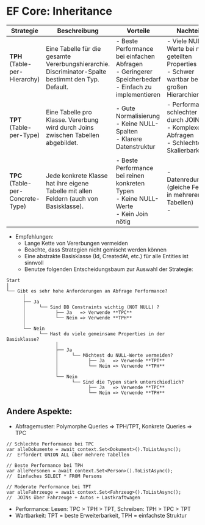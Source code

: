 ﻿# EF Core: Inheritance

| Strategie                         | Beschreibung                                                                              | Vorteile                                                                                                 | Nachteile                                                                                                                       |
| --------------------------------- | ----------------------------------------------------------------------------------------- | -------------------------------------------------------------------------------------------------------- | ------------------------------------------------------------------------------------------------------------------------------- |
| **TPH** (Table-per-Hierarchy)     | Eine Tabelle für die gesamte Vererbungshierarchie. Discriminator-Spalte bestimmt den Typ. Default.  | - Beste Performance bei einfachen Abfragen<br>- Geringerer Speicherbedarf<br>- Einfach zu implementieren | - Viele NULL-Werte bei nicht geteilten Properties<br>- Schwer wartbar bei großen Hierarchien                                    |
| **TPT** (Table-per-Type)          | Eine Tabelle pro Klasse. Vererbung wird durch Joins zwischen Tabellen abgebildet.         | - Gute Normalisierung<br>- Keine NULL-Spalten<br>- Klarere Datenstruktur                                 | - Performance schlechter durch JOINs<br>- Komplexere Abfragen<br>- Schlechtere Skalierbarkeit                                   |
| **TPC** (Table-per-Concrete-Type) | Jede konkrete Klasse hat ihre eigene Tabelle mit allen Feldern (auch von Basisklasse).    | - Beste Performance bei reinen konkreten Typen<br>- Keine NULL-Werte<br>- Kein Join nötig                | - Datenredundanz (gleiche Felder in mehreren Tabellen)<br>-                                                                     |

- Empfehlungen:
  - Lange Kette von Vererbungen vermeiden
  - Beachte, dass Strategien nicht gemischt werden können
  - Eine abstrakte Basisklasse (Id, CreatedAt, etc.) für alle Entities ist sinnvoll
  - Benutze folgenden Entscheidungsbaum zur Auswahl der Strategie: 

```
Start
│
└── Gibt es sehr hohe Anforderungen an Abfrage Performance?
      │
      ├── Ja
      │     └── Sind DB Constraints wichtig (NOT NULL) ?
      │           ├── Ja   => Verwende **TPC**
      │           └── Nein => Verwende **TPH**
      │
      └── Nein
            └── Hast du viele gemeinsame Properties in der Basisklasse?
                  │
                  ├── Ja
                  │     └── Möchtest du NULL-Werte vermeiden?
                  │           ├── Ja   => Verwende **TPT**
                  │           └── Nein => Verwende **TPH**
                  │
                  └── Nein
                        └── Sind die Typen stark unterschiedlich?
                              ├── Ja   => Verwende **TPC**
                              └── Nein => Verwende **TPH**
```

## Andere Aspekte:
- Abfragemuster: Polymorphe Queries => TPH/TPT, Konkrete Queries => TPC
```
// Schlechte Performance bei TPC
var alleDokumente = await context.Set<Dokument>().ToListAsync();
//  Erfordert UNION ALL über mehrere Tabellen

// Beste Performance bei TPH
var allePersonen = await context.Set<Person>().ToListAsync();
//  Einfaches SELECT * FROM Persons

// Moderate Performance bei TPT
var alleFahrzeuge = await context.Set<Fahrzeug>().ToListAsync();
//  JOINs über Fahrzeuge + Autos + Lastkraftwagen
```

- Performance: Lesen: TPC > TPH > TPT,  Schreiben: TPH > TPC > TPT 
- Wartbarkeit: TPT = beste Erweiterbarkeit, TPH = einfachste Struktur
    
